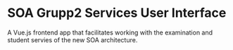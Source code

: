 # SOA Grupp2 Services User Interface
A Vue.js frontend app that facilitates working with the examination and student servies of the new SOA architecture.
